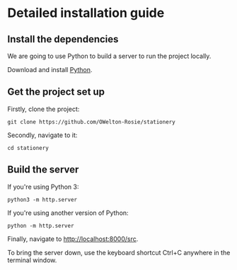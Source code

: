 # Detailed installation guide

## Install the dependencies
We are going to use Python to build a server to run the project locally.

Download and install [Python](https://www.python.org/downloads/).

## Get the project set up
Firstly, clone the project:
```
git clone https://github.com/OWelton-Rosie/stationery
```

Secondly, navigate to it:
```
cd stationery
```

## Build the server
If you're using Python 3:

```
python3 -m http.server
```

If you're using another version of Python:
```
python -m http.server
```

Finally, navigate to [http://localhost:8000/src](localhost:8000/src). 

To bring the server down, use the keyboard shortcut Ctrl+C anywhere in the terminal window. 

